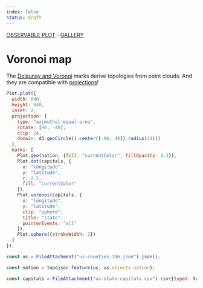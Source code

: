 ```yaml
---
index: false
status: draft
---
```


<div style="color: grey; font: 13px/25.5px var(--sans-serif); text-transform: uppercase;"><h1 style="display: none;">Plot: Voronoi map</h1><a href="/plot">Observable Plot</a> › <a href="/@observablehq/plot-gallery">Gallery</a></div>

# Voronoi map

The [Delaunay and Voronoi](https://observablehq.com/plot/marks/delaunay) marks derive topologies from point clouds. And they are compatible with [projections](https://observablehq.com/plot/features/projections)!

```js echo
Plot.plot({
  width: 640,
  height: 640,
  inset: 2,
  projection: {
    type: "azimuthal-equal-area",
    rotate: [96, -40],
    clip: 24,
    domain: d3.geoCircle().center([-96, 40]).radius(24)()
  },
  marks: [
    Plot.geo(nation, {fill: "currentColor", fillOpacity: 0.2}),
    Plot.dot(capitals, {
      x: "longitude",
      y: "latitude",
      r: 2.5,
      fill: "currentColor"
    }),
    Plot.voronoi(capitals, {
      x: "longitude",
      y: "latitude",
      clip: "sphere",
      title: "state",
      pointerEvents: "all"
    }),
    Plot.sphere({strokeWidth: 2})
  ]
});
```

```js echo
const us = FileAttachment("us-counties-10m.json").json();
```

```js echo
const nation = topojson.feature(us, us.objects.nation);
```

```js echo
const capitals = FileAttachment("us-state-capitals.csv").csv({typed: true});
```
